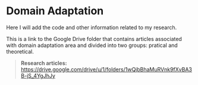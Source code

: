 # Domain Adaptation

Here I will add the code and other information related to my research.

This is a link to the Google Drive folder that contains articles associated with domain adaptation area and divided into two groups: pratical and theoretical. 

> **Research articles:** https://drive.google.com/drive/u/1/folders/1wQjbBhaMuRVnk9fXvBA3B-jS_4YgJhJy

